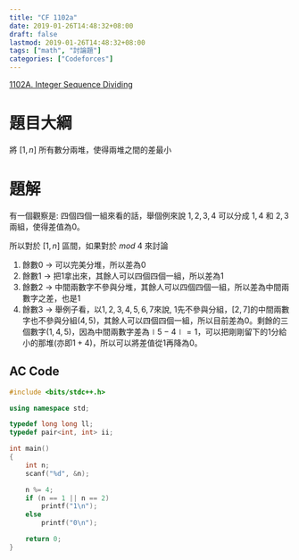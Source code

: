```yaml
---
title: "CF 1102a"
date: 2019-01-26T14:48:32+08:00
draft: false
lastmod: 2019-01-26T14:48:32+08:00
tags: ["math", "討論題"]
categories: ["Codeforces"]
---
```


[1102A. Integer Sequence Dividing](https://codeforces.com/contest/1102/problem/A)

# 題目大綱

將 $[1, n]$ 所有數分兩堆，使得兩堆之間的差最小 

<!--more-->

# 題解

有一個觀察是: 四個四個一組來看的話，舉個例來說 $1, 2, 3, 4$ 可以分成 $1, 4$ 和 $2, 3$ 兩組，使得差值為$0$。

所以對於 $[1, n]$ 區間，如果對於 $mod\ 4$ 來討論

1. 餘數0 $\rightarrow$ 可以完美分堆，所以差為$0$
2. 餘數1 $\rightarrow$ 把$1$拿出來，其餘人可以四個四個一組，所以差為$1$
3. 餘數2 $\rightarrow$ 中間兩數字不參與分堆，其餘人可以四個四個一組，所以差為中間兩數字之差，也是$1$
4. 餘數3 $\rightarrow$ 舉例子看，以$1, 2, 3, 4, 5, 6, 7$來說, $1$先不參與分組，$[2, 7]$的中間兩數字也不參與分組($4, 5$)，其餘人可以四個四個一組，所以目前差為$0$。剩餘的三個數字($1, 4, 5$)，因為中間兩數字差為$\mid 5-4 \mid = 1$，可以把剛剛留下的$1$分給小的那堆(亦即$1+4$)，所以可以將差值從$1$再降為$0$。

## AC Code

```c++
#include <bits/stdc++.h>

using namespace std;

typedef long long ll;
typedef pair<int, int> ii;

int main()
{
	int n;
	scanf("%d", &n);

	n %= 4;
	if (n == 1 || n == 2)
		printf("1\n");
	else
		printf("0\n");

	return 0;
}

```
